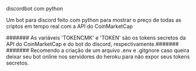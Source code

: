 discordbot com python

Um bot para discord feito com python para mostrar o preço de todas as criptos em tempo real com a API do CoinMarketCap

####### As variáveis 'TOKENCMK' e 'TOKEN' são os tokens secretos da API do CoinMarketCap e do bot do discord, respectivamente.####### ####### Recomendo a criação de um arquivo .env e .gitgnore caso queira deixar seu bot online nos servidores do heroku para não expor seus tokens secretos.